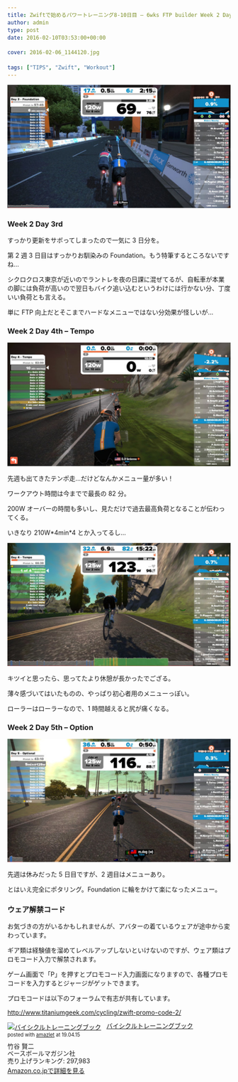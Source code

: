 ```yaml
---
title: Zwiftで始めるパワートレーニング8-10日目 – 6wks FTP builder Week 2 Day 3-5
author: admin
type: post
date: 2016-02-10T03:53:00+00:00

cover: 2016-02-06_1144120.jpg

tags: ["TIPS", "Zwift", "Workout"]
---
```


![image](./2016-02-06_1144120.jpg)

### Week 2 Day 3rd

すっかり更新をサボってしまったので一気に 3 日分を。

第 2 週 3 日目はすっかりお馴染みの Foundation。もう特筆するところないですね…

シクロクロス東京が近いのでラントレを夜の日課に混ぜてるが、自転車が本業の脚には負荷が高いので翌日もバイク追い込むというわけには行かない分、丁度いい負荷とも言える。

単に FTP 向上だとそこまでハードなメニューではない分効果が怪しいが…

### Week 2 Day 4th &#8211; Tempo

![image](./2016-02-09_1906350.jpg)

先週も出てきたテンポ走…だけどなんかメニュー量が多い！

ワークアウト時間は今までで最長の 82 分。

200W オーバーの時間も多いし、見ただけで過去最高負荷となることが伝わってくる。

いきなり 210W\*4min\*4 とか入ってるし…

![image](./2016-02-09_1922071.jpg)

キツイと思ったら、思ってたより休憩が長かったでござる。

薄々感づいてはいたものの、やっぱり初心者用のメニューっぽい。

ローラーはローラーなので、1 時間越えると尻が痛くなる。

### Week 2 Day 5th &#8211; Option

![image](./2016-02-10_2000330.jpg)

先週は休みだった 5 日目ですが、2 週目はメニューあり。

とはいえ完全にポタリング。Foundation に輪をかけて楽になったメニュー。

### ウェア解禁コード

お気づきの方がいるかもしれませんが、アバターの着ているウェアが途中から変わっています。

ギア類は経験値を溜めてレベルアップしないといけないのですが、ウェア類はプロモコード入力で解禁されます。

ゲーム画面で「P」を押すとプロモコード入力画面になりますので、各種プロモコードを入力するとジャージがゲットできます。

プロモコードは以下のフォーラムで有志が共有しています。

<http://www.titaniumgeek.com/cycling/zwift-promo-code-2/>

<div class="amazlet-box" style="margin-bottom:0px;"><div class="amazlet-image" style="float:left;margin:0px 12px 1px 0px;"><a href="http://www.amazon.co.jp/exec/obidos/ASIN/4583103778/gensobunya-22/ref=nosim/" name="amazletlink" target="_blank"><img src="https://images-fe.ssl-images-amazon.com/images/I/51xxkXLrcrL._SL160_.jpg" alt="バイシクルトレーニングブック" style="border: none;" /></a></div><div class="amazlet-info" style="line-height:120%; margin-bottom: 10px"><div class="amazlet-name" style="margin-bottom:10px;line-height:120%"><a href="http://www.amazon.co.jp/exec/obidos/ASIN/4583103778/gensobunya-22/ref=nosim/" name="amazletlink" target="_blank">バイシクルトレーニングブック</a><div class="amazlet-powered-date" style="font-size:80%;margin-top:5px;line-height:120%">posted with <a href="http://www.amazlet.com/" title="amazlet" target="_blank">amazlet</a> at 19.04.15</div></div><div class="amazlet-detail">竹谷 賢二 <br />ベースボールマガジン社 <br />売り上げランキング: 297,983<br /></div><div class="amazlet-sub-info" style="float: left;"><div class="amazlet-link" style="margin-top: 5px"><a href="http://www.amazon.co.jp/exec/obidos/ASIN/4583103778/gensobunya-22/ref=nosim/" name="amazletlink" target="_blank">Amazon.co.jpで詳細を見る</a></div></div></div><div class="amazlet-footer" style="clear: left"></div></div>
